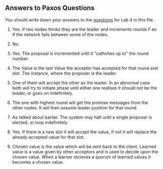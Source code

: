 ## Answers to Paxos Questions 

You should write down your answers to the
[questions](README.md#questions)
for Lab 4 in this file. 

1. Yes. If two nodes thinks they are the leader and increments rounds
    F.ex. if the network fails between some of the nodes.

2. No.

3. Yes. The proposal is incremented until it "cathches up to" the round number.

4. The Value is the last Value the acceptor has accepted for that round and slot .The instance, where the proposer is the leader.

5. One of them will accept the other as the leader. In an abnormal case both will try to initiate phase until either one realises it should not be the leader, or goes on indefinitely.

6. The one with highest round will get the promise messages from the other nodes. It will then assume leader position for that round.

7. As talked about earlier. The system may halt until a single proposer is elected, or loop indefinitely.

8. Yes. If there is a new slot it will accept the value, if not it will replace the already accepted value for that slot.

9. Chosen value is the value which will be sent back to the client. Learned value is a value given by other acceptors and is used to decide upon the chosen value. When a learner recieves a quorum of learned values it becomes a chosen value.  
